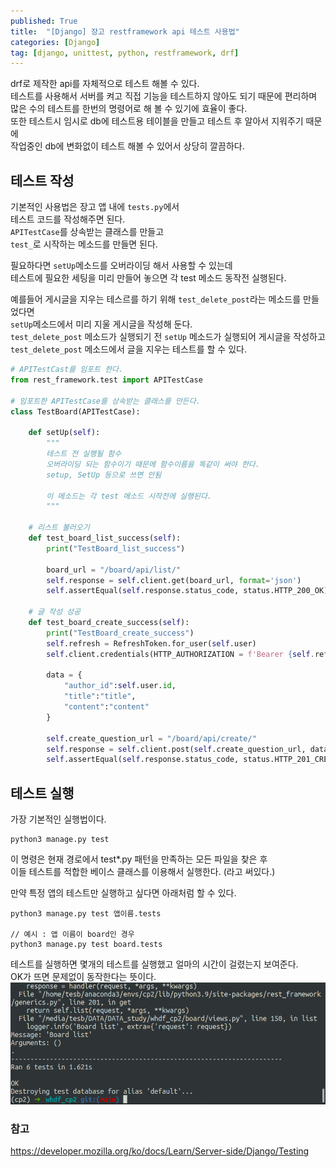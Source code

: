 ```yaml
---
published: True
title:  "[Django] 장고 restframework api 테스트 사용법"
categories: [Django]
tag: [django, unittest, python, restframework, drf]
---
```



drf로 제작한 api를 자체적으로 테스트 해볼 수 있다.  
테스트를 사용해서 서버를 켜고 직접 기능을 테스트하지 않아도 되기 때문에 편리하며  
많은 수의 테스트를 한번의 명령어로 해 볼 수 있기에 효율이 좋다.  
또한 테스트시 임시로 db에 테스트용 테이블을 만들고 테스트 후 알아서 지워주기 때문에  
작업중인 db에 변화없이 테스트 해볼 수 있어서 상당히 깔끔하다.

## 테스트 작성  

기본적인 사용법은 장고 앱 내에 ```tests.py```에서  
테스트 코드를 작성해주면 된다.  
```APITestCase```를 상속받는 클래스를 만들고  
```test_```로 시작하는 메소드를 만들면 된다.

필요하다면 ```setUp```메소드를 오버라이딩 해서 사용할 수 있는데  
테스트에 필요한 세팅을 미리 만들어 놓으면 
각 test 메소드 동작전 실행된다.

예를들어 게시글을 지우는 테스르를 하기 위해 ```test_delete_post```라는 메소드를 만들었다면  
```setUp```메소드에서 미리 지울 게시글을 작성해 둔다.    
```test_delete_post``` 메소드가 실행되기 전 ```setUp``` 메소드가 실행되어 게시글을 작성하고  
```test_delete_post``` 메소드에서 글을 지우는 테스트를 할 수 있다.    

```python
# APITestCast를 임포트 한다.
from rest_framework.test import APITestCase 

# 임포트한 APITestCase를 상속받는 클래스를 만든다.
class TestBoard(APITestCase):
    
    def setUp(self):
        """
        테스트 전 실행될 함수
        오버라이딩 되는 함수이기 때문에 함수이름을 똑같이 써야 한다.
        setup, SetUp 등으로 쓰면 안됨

        이 메소드는 각 test 메소드 시작전에 실행된다.  
        """

    # 리스트 불러오기
    def test_board_list_success(self):
        print("TestBoard_list_success")
     
        board_url = "/board/api/list/"
        self.response = self.client.get(board_url, format='json')
        self.assertEqual(self.response.status_code, status.HTTP_200_OK) 

    # 글 작성 성공
    def test_board_create_success(self):
        print("TestBoard_create_success")
        self.refresh = RefreshToken.for_user(self.user)
        self.client.credentials(HTTP_AUTHORIZATION = f'Bearer {self.refresh.access_token}')

        data = {
            "author_id":self.user.id,
            "title":"title",
            "content":"content"
        }

        self.create_question_url = "/board/api/create/"
        self.response = self.client.post(self.create_question_url, data=data, format='json')
        self.assertEqual(self.response.status_code, status.HTTP_201_CREATED)    
```

## 테스트 실행

가장 기본적인 실행법이다.  
```
python3 manage.py test
```
이 명령은 현재 경로에서 test*.py 패턴을 만족하는 모든 파일을 찾은 후  
이들 테스트를 적합한 베이스 클래스를 이용해서 실행한다.  (라고 써있다.)  

만약 특정 앱의 테스트만 실행하고 싶다면 아래처럼 할 수 있다.
```
python3 manage.py test 앱이름.tests

// 예시 : 앱 이름이 board인 경우
python3 manage.py test board.tests
```

테스트를 실행하면 몇개의 테스트를 실행했고 얼마의 시간이 걸렸는지 보여준다.  
OK가 뜨면 문제없이 동작한다는 뜻이다.  
![Image0](/images/2023-02-24-Django_api_test_0.png)

### 참고
<https://developer.mozilla.org/ko/docs/Learn/Server-side/Django/Testing>
